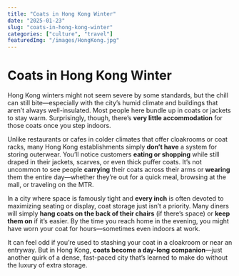 ```yaml
---
title: "Coats in Hong Kong Winter"
date: "2025-01-23"
slug: "coats-in-hong-kong-winter"
categories: ["culture", "travel"]
featuredImg: "/images/HongKong.jpg"
---
```


# Coats in Hong Kong Winter

Hong Kong winters might not seem severe by some standards, but the chill can still bite—especially with the city’s humid climate and buildings that aren’t always well-insulated. Most people here bundle up in coats or jackets to stay warm. Surprisingly, though, there’s **very little accommodation** for those coats once you step indoors.

Unlike restaurants or cafes in colder climates that offer cloakrooms or coat racks, many Hong Kong establishments simply **don’t have** a system for storing outerwear. You’ll notice customers **eating or shopping** while still draped in their jackets, scarves, or even thick puffer coats. It’s not uncommon to see people **carrying** their coats across their arms or **wearing** them the entire day—whether they’re out for a quick meal, browsing at the mall, or traveling on the MTR.

In a city where space is famously tight and **every inch** is often devoted to maximizing seating or display, coat storage just isn’t a priority. Many diners will simply **hang coats on the back of their chairs** (if there’s space) or **keep them on** if it’s easier. By the time you reach home in the evening, you might have worn your coat for hours—sometimes even indoors at work.

It can feel odd if you’re used to stashing your coat in a cloakroom or near an entryway. But in Hong Kong, **coats become a day-long companion**—just another quirk of a dense, fast-paced city that’s learned to make do without the luxury of extra storage.